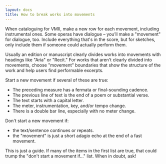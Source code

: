 ```yaml
---
layout: docs
title: How to break works into movements
---
```


When cataloguing for <span class="acronym">VMII</span>, make a new row for each movement, including instrumental ones. Some operas have dialogue – you’ll make a "movement" for dialogue, too. Include everything that's in the score, but for sketches, only include them if someone could actually perform them.

Usually an edition or manuscript clearly divides works into movements with headings like "Aria" or "Recit." For works that aren't clearly divided into movements, choose "movement" boundaries that show the structure of the work and help users find performable excerpts.

Start a new movement if several of these are true:

- The preceding measure has a fermata or final-sounding cadence.
- The previous line of text is the end of a poem or substantial verse.
- The text starts with a capital letter.
- The meter, instrumentation, key, and/or tempo change.
- There is a double bar line, especially with no meter change.

Don't start a new movement if:

- the text/sentence continues or repeats.
- the "movement" is just a short adagio echo at the end of a fast movement.

This is just a guide. If many of the items in the first list are true, that could trump the "don't start a movement if…" list. When in doubt, ask!